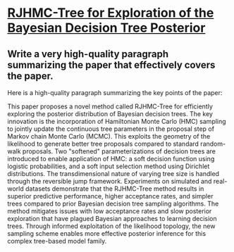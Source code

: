 # [RJHMC-Tree for Exploration of the Bayesian Decision Tree Posterior](https://arxiv.org/abs/2312.01577)

## Write a very high-quality paragraph summarizing the paper that effectively covers the paper.

 Here is a high-quality paragraph summarizing the key points of the paper:

This paper proposes a novel method called RJHMC-Tree for efficiently exploring the posterior distribution of Bayesian decision trees. The key innovation is the incorporation of Hamiltonian Monte Carlo (HMC) sampling to jointly update the continuous tree parameters in the proposal step of Markov chain Monte Carlo (MCMC). This exploits the geometry of the likelihood to generate better tree proposals compared to standard random-walk proposals. Two "softened" parameterizations of decision trees are introduced to enable application of HMC: a soft decision function using logistic probabilities, and a soft input selection method using Dirichlet distributions. The transdimensional nature of varying tree size is handled through the reversible jump framework. Experiments on simulated and real-world datasets demonstrate that the RJHMC-Tree method results in superior predictive performance, higher acceptance rates, and simpler trees compared to prior Bayesian decision tree sampling algorithms. The method mitigates issues with low acceptance rates and slow posterior exploration that have plagued Bayesian approaches to learning decision trees. Through informed exploitation of the likelihood topology, the new sampling scheme enables more effective posterior inference for this complex tree-based model family.
